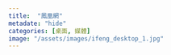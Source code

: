 ```yaml
---
title:  "鳳凰網"
metadate: "hide"
categories: [桌面, 媒體]
image: "/assets/images/ifeng_desktop_1.jpg"
---
```

